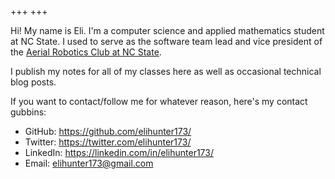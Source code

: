+++
+++

Hi! My name is Eli. I'm a computer science and applied mathematics student at
NC State. I used to serve as the software team lead and vice president of the
[Aerial Robotics Club at NC State](https://aerialroboticsclub.com/).

I publish my notes for all of my classes here as well as occasional technical
blog posts.

If you want to contact/follow me for whatever reason, here's my contact
gubbins:

* GitHub: <https://github.com/elihunter173/>
* Twitter: <https://twitter.com/elihunter173/>
* LinkedIn: <https://linkedin.com/in/elihunter173/>
* Email: [elihunter173@gmail.com](mailto:elihunter173@gmail.com)
